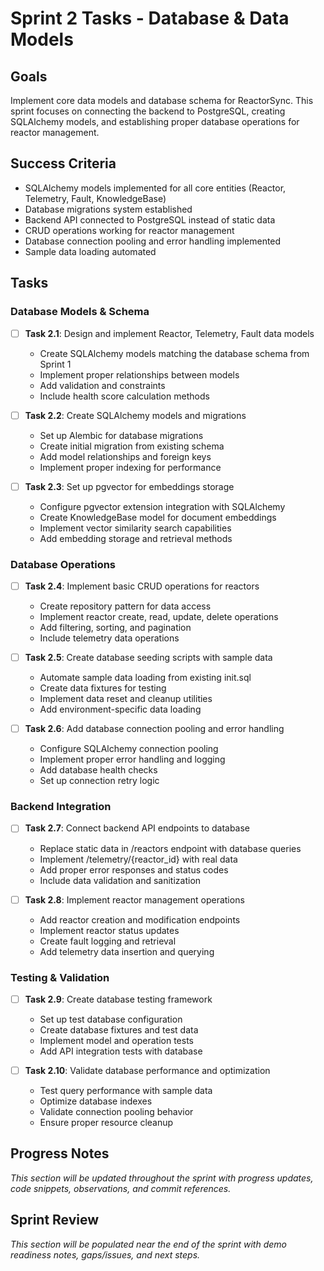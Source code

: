 # Sprint 2 Tasks - Database & Data Models

## Goals
Implement core data models and database schema for ReactorSync. This sprint focuses on connecting the backend to PostgreSQL, creating SQLAlchemy models, and establishing proper database operations for reactor management.

## Success Criteria
- SQLAlchemy models implemented for all core entities (Reactor, Telemetry, Fault, KnowledgeBase)
- Database migrations system established
- Backend API connected to PostgreSQL instead of static data
- CRUD operations working for reactor management
- Database connection pooling and error handling implemented
- Sample data loading automated

## Tasks

### Database Models & Schema
- [ ] **Task 2.1**: Design and implement Reactor, Telemetry, Fault data models
  - Create SQLAlchemy models matching the database schema from Sprint 1
  - Implement proper relationships between models
  - Add validation and constraints
  - Include health score calculation methods

- [ ] **Task 2.2**: Create SQLAlchemy models and migrations
  - Set up Alembic for database migrations
  - Create initial migration from existing schema
  - Add model relationships and foreign keys
  - Implement proper indexing for performance

- [ ] **Task 2.3**: Set up pgvector for embeddings storage
  - Configure pgvector extension integration with SQLAlchemy
  - Create KnowledgeBase model for document embeddings
  - Implement vector similarity search capabilities
  - Add embedding storage and retrieval methods

### Database Operations
- [ ] **Task 2.4**: Implement basic CRUD operations for reactors
  - Create repository pattern for data access
  - Implement reactor create, read, update, delete operations
  - Add filtering, sorting, and pagination
  - Include telemetry data operations

- [ ] **Task 2.5**: Create database seeding scripts with sample data
  - Automate sample data loading from existing init.sql
  - Create data fixtures for testing
  - Implement data reset and cleanup utilities
  - Add environment-specific data loading

- [ ] **Task 2.6**: Add database connection pooling and error handling
  - Configure SQLAlchemy connection pooling
  - Implement proper error handling and logging
  - Add database health checks
  - Set up connection retry logic

### Backend Integration
- [ ] **Task 2.7**: Connect backend API endpoints to database
  - Replace static data in /reactors endpoint with database queries
  - Implement /telemetry/{reactor_id} with real data
  - Add proper error responses and status codes
  - Include data validation and sanitization

- [ ] **Task 2.8**: Implement reactor management operations
  - Add reactor creation and modification endpoints
  - Implement reactor status updates
  - Create fault logging and retrieval
  - Add telemetry data insertion and querying

### Testing & Validation
- [ ] **Task 2.9**: Create database testing framework
  - Set up test database configuration
  - Create database fixtures and test data
  - Implement model and operation tests
  - Add API integration tests with database

- [ ] **Task 2.10**: Validate database performance and optimization
  - Test query performance with sample data
  - Optimize database indexes
  - Validate connection pooling behavior
  - Ensure proper resource cleanup

## Progress Notes
*This section will be updated throughout the sprint with progress updates, code snippets, observations, and commit references.*

## Sprint Review
*This section will be populated near the end of the sprint with demo readiness notes, gaps/issues, and next steps.*
